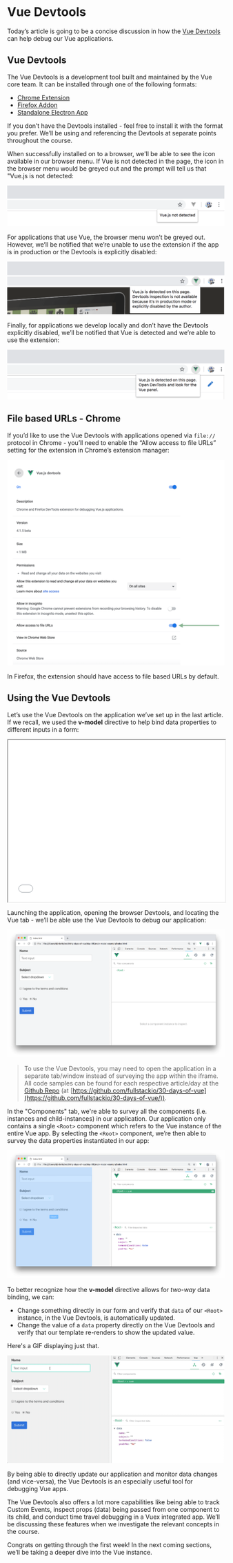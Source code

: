 # Vue Devtools

Today’s article is going to be a concise discussion in how the [Vue Devtools](https://github.com/vuejs/vue-devtools) can help debug our Vue applications.

## Vue Devtools

The Vue Devtools is a development tool built and maintained by the Vue core team. It can be installed through one of the following formats:

- [Chrome Extension](https://chrome.google.com/webstore/detail/vuejs-devtools/nhdogjmejiglipccpnnnanhbledajbpd)
- [Firefox Addon](https://addons.mozilla.org/en-US/firefox/addon/vue-js-devtools/)
- [Standalone Electron App](https://github.com/vuejs/vue-devtools/blob/master/shells/electron/README.md)

If you don’t have the Devtools installed - feel free to install it with the format you prefer. We’ll be using and referencing the Devtools at separate points throughout the course.

When successfully installed on to a browser, we'll be able to see the icon available in our browser menu. If Vue is not detected in the page, the icon in the browser menu would be greyed out and the prompt will tell us that "Vue.js is not detected:

![](./public/assets/vue-devtools-not-detected.png)

For applications that use Vue, the browser menu won’t be greyed out. However, we’ll be notified that we’re unable to use the extension if the app is in production or the Devtools is explicitly disabled:

![This app is chess.com!](./public/assets/vue-devtools-prod.png)

Finally, for applications we develop locally and don’t have the Devtools explicitly disabled, we’ll be notified that Vue is detected and we’re able to use the extension:

![](./public/assets/vue-devtools-enabled.png)

## File based URLs - Chrome

If you’d like to use the Vue Devtools with applications opened via `file://` protocol in Chrome - you’ll need to enable  the “Allow access to file URLs” setting for the extension in Chrome’s extension manager:

![](./public/assets/vue-devtools-file-enable.png)

In Firefox, the extension should have access to file based URLs by default.

## Using the Vue Devtools

Let’s use the Vue Devtools on the application we’ve set up in the last article. If we recall, we used the __v-model__ directive to help bind data properties to different inputs in a form:

<iframe src='./src/v-model-example/index.html'
        height="375"
        scrolling="no"
        style='display: block; margin: 0 auto; width: 100%'>
</iframe>

Launching the application, opening the browser Devtools, and locating the Vue tab - we’ll be able use the Vue Devtools to debug our application:

![](./public/assets/vue-devtools-v-model-app.png)

> To use the Vue Devtools, you may need to open the application in a separate tab/window instead of surveying the app within the iframe. All code samples can be found for each respective article/day at the [Github Repo](https://github.com/fullstackio/30-days-of-vue/) (at [https://github.com/fullstackio/30-days-of-vue](https://github.com/fullstackio/30-days-of-vue/)).

In the "Components" tab, we're able to survey all the components (i.e. instances and child-instances) in our application. Our application only contains a single `<Root>` component which refers to the Vue instance of the entire Vue app. By selecting the `<Root>` component, we’re then able to survey the data properties instantiated in our app:

![](./public/assets/vue-devtools-v-model-app-root-component.png)

To better recognize how the __v-model__ directive allows for _two-way_ data binding, we can:

- Change something directly in our form and verify that `data` of our `<Root>` instance, in the Vue Devtools, is automatically updated.
- Change the value of a `data` property directly on the Vue Devtools and verify that our template re-renders to show the updated value.

Here's a GIF displaying just that.

![](./public/assets/v-model-two-way-binding.gif)

By being able to directly update our application and monitor data changes (and vice-versa), the Vue Devtools is an especially useful tool for debugging Vue apps.

The Vue Devtools also offers a lot more capabilities like being able to track Custom Events, inspect props (data) being passed from one component to its child, and conduct time travel debugging in a Vuex integrated app. We’ll be discussing these features when we investigate the relevant concepts in the course.

Congrats on getting through the first week! In the next coming sections, we’ll be taking a deeper dive into the Vue instance.

